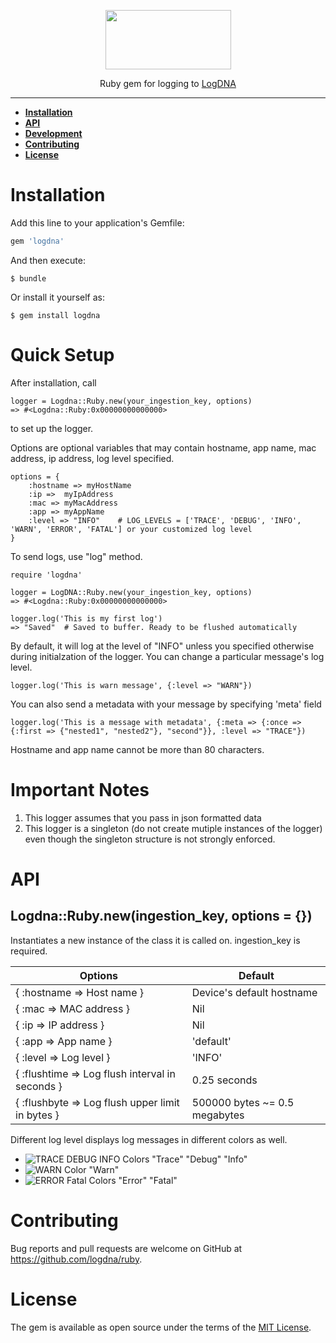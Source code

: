 
<p align="center">
  <a href="https://app.logdna.com">
    <img height="95" width="201" src="https://raw.githubusercontent.com/logdna/artwork/master/logo%2Bruby.png">
  </a>
  <p align="center">Ruby gem for logging to <a href="https://app.logdna.com">LogDNA</a></p>
</p>

---

* **[Installation](#installation)**
* **[API](#api)**
* **[Development](#development)**
* **[Contributing](#contributing)**
* **[License](#license)**

# Installation

Add this line to your application's Gemfile:

```ruby
gem 'logdna'
```

And then execute:

    $ bundle

Or install it yourself as:

    $ gem install logdna



# Quick Setup

After installation, call

    logger = Logdna::Ruby.new(your_ingestion_key, options)
    => #<Logdna::Ruby:0x00000000000000>

to set up the logger.

Options are optional variables that may contain hostname, app name, mac address, ip address, log level specified.

    options = {
        :hostname => myHostName
        :ip =>  myIpAddress
        :mac => myMacAddress
        :app => myAppName
        :level => "INFO"    # LOG_LEVELS = ['TRACE', 'DEBUG', 'INFO', 'WARN', 'ERROR', 'FATAL'] or your customized log level
    }


To send logs, use "log" method.

    require 'logdna'

    logger = LogDNA::Ruby.new(your_ingestion_key, options)
    => #<Logdna::Ruby:0x00000000000000>

    logger.log('This is my first log')
    => "Saved"  # Saved to buffer. Ready to be flushed automatically


By default, it will log at the level of "INFO" unless you specified otherwise during initialzation of the logger. 
You can change a particular message's log level.

    logger.log('This is warn message', {:level => "WARN"})


You can also send a metadata with your message by specifying 'meta' field

    logger.log('This is a message with metadata', {:meta => {:once => {:first => {"nested1", "nested2"}, "second"}}, :level => "TRACE"})


Hostname and app name cannot be more than 80 characters.



# Important Notes

1. This logger assumes that you pass in json formatted data
2. This logger is a singleton (do not create mutiple instances of the logger) even though the singleton structure is not strongly enforced. 



# API

## Logdna::Ruby.new(ingestion_key, options = {})

Instantiates a new instance of the class it is called on. ingestion_key is required.

| Options | Default |
|---------|---------|
|{ :hostname => Host name } | Device's default hostname |
|{ :mac => MAC address } | Nil |
|{ :ip => IP address } | Nil |
|{ :app => App name } | 'default' |
|{ :level => Log level } | 'INFO' |
|{ :flushtime => Log flush interval in seconds } | 0.25 seconds |
|{ :flushbyte => Log flush upper limit in bytes } | 500000 bytes ~= 0.5 megabytes |

Different log level displays log messages in different colors as well. 
- ![TRACE DEBUG INFO Colors](https://placehold.it/15/515151/000000?text=+)   "Trace"  "Debug"  "Info"
- ![WARN Color](https://placehold.it/15/ec9563/000000?text=+)   "Warn"
- ![ERROR Fatal Colors](https://placehold.it/15/e37e7d/000000?text=+)   "Error"  "Fatal"



# Contributing

Bug reports and pull requests are welcome on GitHub at https://github.com/logdna/ruby.



# License

The gem is available as open source under the terms of the [MIT License](http://opensource.org/licenses/MIT).
